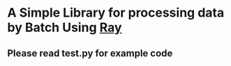 # A Simple Library for processing data by Batch Using [Ray](https://docs.ray.io/en/latest)

## Please read test.py for example code